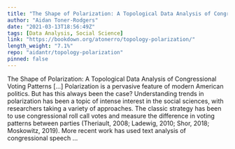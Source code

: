 ```yaml
---
title: "The Shape of Polarization: A Topological Data Analysis of Congressional Voting Patterns"
author: "Aidan Toner-Rodgers"
date: "2021-03-13T18:56:49Z"
tags: [Data Analysis, Social Science]
link: "https://bookdown.org/atonerro/topology-polarization/"
length_weight: "7.1%"
repo: "aidantr/topology-polarization"
pinned: false
---
```


The Shape of Polarization: A Topological Data Analysis of Congressional Voting Patterns [...] Polarization is a pervasive feature of modern American politics. But has this always been the case? Understanding trends in polarization has been a topic of intense interest in the social sciences, with researchers taking a variety of approaches. The classic strategy has been to use congressional roll call votes and measure the difference in voting patterns between parties (Theriault, 2008; Ladewig, 2010; Shor, 2018; Moskowitz, 2019). More recent work has used text analysis of congressional speech ...
